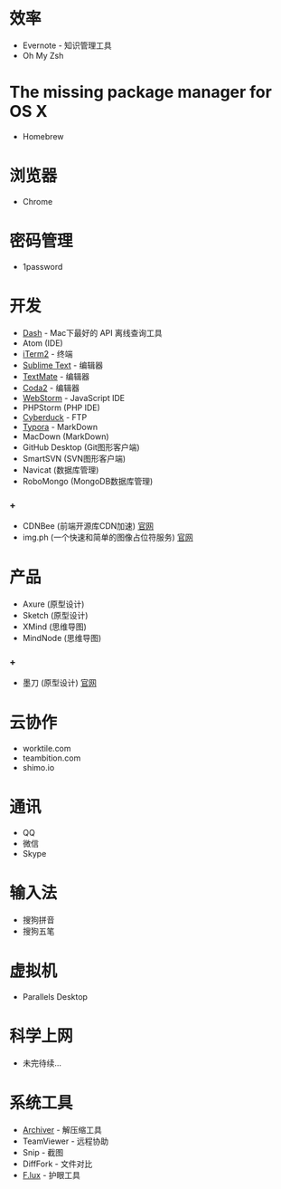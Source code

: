 # 效率

* Evernote - 知识管理工具
* Oh My Zsh

# The missing package manager for OS X

* Homebrew

# 浏览器

* Chrome

# 密码管理

* 1password

# 开发

* [Dash](https://kapeli.com/dash) - Mac下最好的 API 离线查询工具
* Atom (IDE)
* [iTerm2](https://www.iterm2.com) - 终端
* [Sublime Text](https://www.sublimetext.com) - 编辑器
* [TextMate](http://macromates.com) - 编辑器
* [Coda2](http://www.panic.com/coda/) - 编辑器
* [WebStorm](https://www.jetbrains.com/webstorm/) - JavaScript IDE
* PHPStorm (PHP IDE)
* [Cyberduck](https://cyberduck.io) - FTP
* [Typora](https://typora.io) - MarkDown
* MacDown (MarkDown)
* GitHub Desktop (Git图形客户端)
* SmartSVN (SVN图形客户端)
* Navicat (数据库管理)
* RoboMongo (MongoDB数据库管理)

### +

* CDNBee (前端开源库CDN加速) [官网](https://cdnbee.com)
* img.ph (一个快速和简单的图像占位符服务) [官网](https://img.ph)

# 产品

* Axure (原型设计)
* Sketch (原型设计)
* XMind (思维导图)
* MindNode (思维导图)

### +

* 墨刀 (原型设计) [官网](https://modao.cc)

# 云协作

* worktile.com
* teambition.com
* shimo.io

# 通讯

* QQ
* 微信
* Skype

# 输入法

* 搜狗拼音
* 搜狗五笔

# 虚拟机

* Parallels Desktop

# 科学上网

* 未完待续...

# 系统工具

* [Archiver](http://archiverapp.com) - 解压缩工具
* TeamViewer - 远程协助
* Snip - 截图
* DiffFork - 文件对比
* [F.lux](https://justgetflux.com) - 护眼工具
